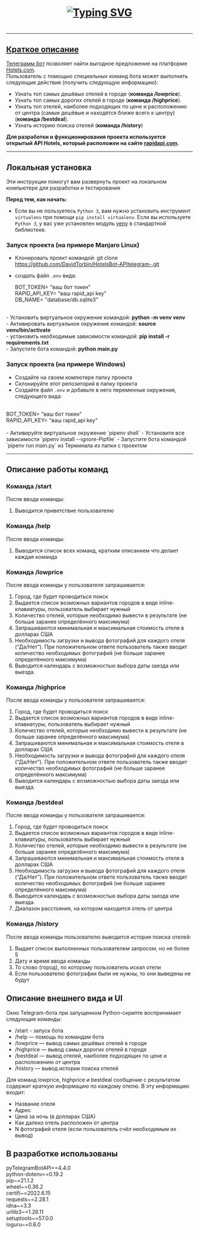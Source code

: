  <h1 align="center"><a href="https://git.io/typing-svg"><img src="https://readme-typing-svg.herokuapp.com?font=Fira+Code&pause=1000&width=435&lines=Telegram+bot+Hotels+find+API" alt="Typing SVG" /></a></h1>

<h1 align="center"> <a href="https://www.dampftbeidir.de/mediafiles/tpl/icon-telegram.png"> </h1>


***

## Краткое описание

[Телеграмм бот](@hotelsAPI_bot) позволяет найти выгодное предложение на платформе [Hotels.com](https://hotels.com/).
<br> Пользователь с помощью специальных команд бота может выполнить следующие действия (получить следующую информацию): <br/>
- Узнать топ самых дешёвых отелей в городе (**команда /lowprice**). 
- Узнать топ самых дорогих отелей в городе (**команда /highprice**). 
- Узнать топ отелей, наиболее подходящих по цене и расположению от центра (самые дешёвые и находятся ближе всего к центру) (**команда /bestdeal**). 
- Узнать историю поиска отелей (**команда /history**)


**Для разработки и функционирования проекта используется открытый API Hotels, который расположен на сайте [rapidapi.com](https://rapidapi.com/apidojo/api/hotels4/).**

***

## Локальная установка
Эти инструкции помогут вам развернуть проект на локальном компьютере для разработки и тестирования

**Перед тем, как начать:**
- Если вы не пользуетесь `Python 3`, вам нужно установить инструмент `virtualenv` при помощи `pip install virtualenv`. 
Если вы используете `Python 3`, у вас уже установлен модуль [venv](https://docs.python.org/3/library/venv.html) в стандартной библиотеке.

### Запуск проекта (на примере Manjaro Linux)
- Клонировать проект командой: git clone https://github.com/DavidTorbin/HotelsBot-APItelegram-.git
- создать файл `.env` вида:

    BOT_TOKEN= "ваш бот токен"<br>
    RAPID_API_KEY= "ваш rapid_api key"<br>
    DB_NAME= "database/db.sqlite3"<br>
<br>
- Установить виртуальное окружение командой: <b>python -m venv venv</b><br>
- Активировать виртуальное окружение командой: <b>source venv/bin/activate</b><br>
- установить необходимые зависимости командой: <b>pip install -r requirements.txt</b><br>
- Запустите бота командой: <b>python main.py</b><br>


### Запуск проекта (на примере Windows)

- Создайте на своем компютере папку проекта
- Склонируйте этот репозиторий в папку проекта 
- Создайте файл `.env` и добавьте в него переменные окружения, следующего вида:
<br>
    BOT_TOKEN= "ваш бот токен"<br>
    RAPID_API_KEY= "ваш rapid_api key"<br>
<br>
- Активируйте виртуальное окружение `pipenv shell`
- Установите все зависимости `pipenv install --ignore-Pipfile`
- Запустите бота командой `pipenv run main.py` из Терминала из папки с проектом 

***

## Описание работы команд

### Команда /start

После ввода команды: 
1. Выводится приветствие пользователю

### Команда /help

После ввода команды: 
1. Выводится список всех команд, кратким описанием что делает каждая команда


### Команда /lowprice

После ввода команды у пользователя запрашивается: 
1. Город, где будет проводиться поиск
2. Выдается список возможных вариантов городов в виде inline-клавиатуры, пользователь выбирает нужный
3. Количество отелей, которые необходимо вывести в результате (не больше заранее определённого максимума)
4. Запрашиваются минимальная и максимальная стоимость отеля в долларах США
5. Необходимость загрузки и вывода фотографий для каждого отеля (“Да/Нет”). При положительном ответе пользователь также вводит количество необходимых фотографий (не больше заранее определённого максимума)
6. Выводится календарь с возможностью выбора даты заезда или выезда. 

### Команда /highprice 

После ввода команды у пользователя запрашивается: 
1. Город, где будет проводиться поиск
2. Выдается список возможных вариантов городов в виде inline-клавиатуры, пользователь выбирает нужный
3. Количество отелей, которые необходимо вывести в результате (не больше заранее определённого максимума)
4. Запрашиваются минимальная и максимальная стоимость отеля в долларах США
5. Необходимость загрузки и вывода фотографий для каждого отеля (“Да/Нет”). При положительном ответе пользователь также вводит количество необходимых фотографий (не больше заранее определённого максимума)
6. Выводится календарь с возможностью выбора даты заезда или выезда. 

### Команда /bestdeal

После ввода команды у пользователя запрашивается: 
1. Город, где будет проводиться поиск
2. Выдается список возможных вариантов городов в виде inline-клавиатуры, пользователь выбирает нужный
3. Количество отелей, которые необходимо вывести в результате (не больше заранее определённого максимума)
4. Запрашиваются минимальная и максимальная стоимость отеля в долларах США
5. Необходимость загрузки и вывода фотографий для каждого отеля (“Да/Нет”). При положительном ответе пользователь также вводит количество необходимых фотографий (не больше заранее определённого максимума)
6. Выводится календарь с возможностью выбора даты заезда или выезда. 
7. Диапазон расстояния, на котором находится отель от центра

### Команда /history

После ввода команды пользователю выводится история поиска отелей: 
1. Выдает список выполненных пользователем запросом, но не более 5
2. Дату и время ввода команды
3. То слово (город), по которому пользователь искал отели
4. Если пользователю фотографии были не нужны, то они выведены не будут


## Описание внешнего вида и UI
Окно Telegram-бота при запущенном Python-скрипте воспринимает следующие команды:
- /start - запуск бота
- /help — помощь по командам бота 
- /lowprice — вывод самых дешёвых отелей в городе
- /highprice — вывод самых дорогих отелей в городе 
- /bestdeal — вывод отелей, наиболее подходящих по цене и расположению от центра
- /history — вывод истории поиска отелей

Для команд lowprice, highprice и bestdeal сообщение с результатом содержит краткую информацию по каждому отелю. 
В эту информацию входит: 
- Название отеля
- Адрес
- Цена за ночь (в долларах США)
- Как далеко отель расположен от центра
- N фотографий отеля (если пользователь счёл необходимым их вывод)



## В разработке использованы

pyTelegramBotAPI==4.4.0<br>
python-dotenv==0.19.2<br>
pip~=21.1.2<br>
wheel~=0.36.2<br>
certifi~=2022.6.15<br>
requests~=2.28.1<br>
idna~=3.3<br>
urllib3~=1.26.11<br>
setuptools~=57.0.0<br>
loguru~=0.6.0<br>
